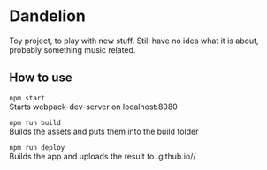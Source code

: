 Dandelion
=========
Toy project, to play with new stuff. Still have no idea what it is about, probably something music related.

## How to use ##
```npm start```  
Starts webpack-dev-server on localhost:8080  

```npm run build```  
Builds the assets and puts them into the build  folder

```npm run deploy```  
Builds the app and uploads the result to <user>.github.io/<projectName>/
